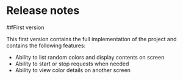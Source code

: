 # Release notes

##First version

This first version contains the full implementation of the project and contains the following features:

- Ability to list random colors and display contents on screen
- Ability to start or stop requests when needed
- Ability to view color details on another screen